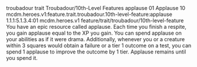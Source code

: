 <ability>
  <metadata>
    <class>troubadour</class>
    <feature_type>trait</feature_type>
    <file_dpath>Troubadour/10th-Level Features</file_dpath>
    <item_id>applause</item_id>
    <item_index>01</item_index>
    <item_name>Applause</item_name>
    <level>10</level>
    <scc>mcdm.heroes.v1:feature.trait.troubadour.10th-level-feature:applause</scc>
    <scdc>1.1.1:5.1.3.4:01</scdc>
    <source>mcdm.heroes.v1</source>
    <type>feature/trait/troubadour/10th-level-feature</type>
  </metadata>
  <effects>
    <effect type="mundane">You have an epic resource called applause. Each time you finish a respite, you gain applause equal to the XP you gain. You can spend applause on your abilities as if it were drama.
Additionally, whenever you or a creature within 3 squares would obtain a failure or a tier 1 outcome on a test, you can spend 1 applause to improve the outcome by 1 tier.
Applause remains until you spend it.</effect>
  </effects>
</ability>
